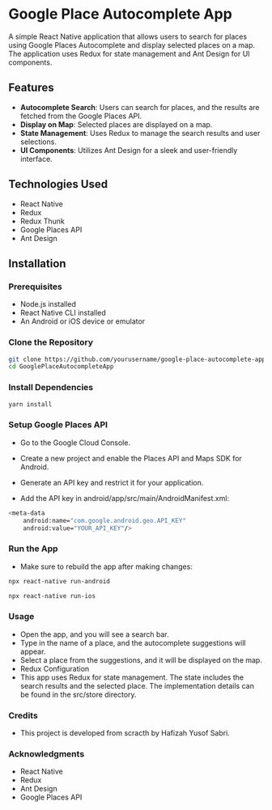 # Google Place Autocomplete App

A simple React Native application that allows users to search for places using Google Places Autocomplete and display selected places on a map. The application uses Redux for state management and Ant Design for UI components.

## Features

- **Autocomplete Search**: Users can search for places, and the results are fetched from the Google Places API.
- **Display on Map**: Selected places are displayed on a map.
- **State Management**: Uses Redux to manage the search results and user selections.
- **UI Components**: Utilizes Ant Design for a sleek and user-friendly interface.

## Technologies Used

- React Native
- Redux
- Redux Thunk
- Google Places API
- Ant Design

## Installation

### Prerequisites

- Node.js installed
- React Native CLI installed
- An Android or iOS device or emulator

### Clone the Repository

```bash
git clone https://github.com/yourusername/google-place-autocomplete-app.git
cd GooglePlaceAutocompleteApp
```

### Install Dependencies

```bash
yarn install
```


### Setup Google Places API
- Go to the Google Cloud Console.

- Create a new project and enable the Places API and Maps SDK for Android.

- Generate an API key and restrict it for your application.

- Add the API key in android/app/src/main/AndroidManifest.xml:

```bash
<meta-data
    android:name="com.google.android.geo.API_KEY"
    android:value="YOUR_API_KEY"/>
```

### Run the App
- Make sure to rebuild the app after making changes:

```bash
npx react-native run-android
```

```bash
npx react-native run-ios
```

### Usage
- Open the app, and you will see a search bar.
- Type in the name of a place, and the autocomplete suggestions will appear.
- Select a place from the suggestions, and it will be displayed on the map.
- Redux Configuration
- This app uses Redux for state management. The state includes the search results and the selected place. The implementation details can be found in the src/store directory.


### Credits
- This project is developed from scracth by Hafizah Yusof Sabri.

### Acknowledgments
- React Native
- Redux
- Ant Design
- Google Places API